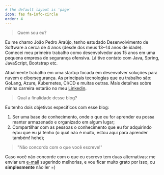 ```yaml
---
# the default layout is 'page'
icon: fas fa-info-circle
order: 4
---
```


> Quem sou eu?

Eu me chamo João Pedro Araújo, tenho estudado Desenvolvimento de Software a cerca de 4 anos (desde dos meus 13~14 anos de idade).
Comecei meu primeiro trabalho como desenvolvedor aos 15 anos em uma pequena empresa de segurança ofensiva. Lá tive contato com Java, Spring, JavaScript, Bootstrap etc.

Atualmente trabalho em uma startup focada em desenvolver soluções para nuvem e cibersegurança. As principais tecnologias que eu trabalho são: GoLang, Azure, Kubernetes, CI/CD e muitas outras.
Mais detalhes sobre minha carreira estarão no meu [Linkedin](https://www.linkedin.com/in/sant0x00/).

> Qual a finalidade desse blog?

Eu tenho dois objetivos específicos com esse blog:

1. Ser uma base de conhecimento, onde o que eu for aprender eu possa manter armazenado e organizado em algum lugar;
2. Compartilhar com as pessoas o conhecimento que eu for adquirindo e/ou que eu já tenho (o qual não é muito, estou aqui para aprender também! hehe);

> "Não concordo com o que você escreve!"

Caso você não concorde com o que eu escrevo tem duas alternativas: me enviar um [e-mail](mailto:joao.araujo.santos@outlook.com) sugerindo melhorias, e vou ficar muito grato por isso, ou **simplesmente** não ler =) 
